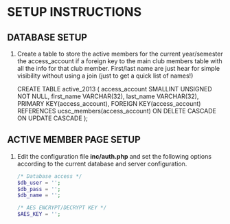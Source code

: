 SETUP INSTRUCTIONS
==================

DATABASE SETUP
--------------

1.  Create a table to store the active members for the current year/semester the access_account
    if a foreign key to the main club members table with all the info for that club member. First/last
    name are just hear for simple visibility without using a join (just to get a quick list of names!)

    CREATE TABLE active_2013
    (
        access_account SMALLINT UNSIGNED NOT NULL,
        first_name VARCHAR(32),
        last_name VARCHAR(32),
        PRIMARY KEY(access_account),
        FOREIGN KEY(access_account) REFERENCES ucsc_members(access_account)
            ON DELETE CASCADE ON UPDATE CASCADE
    );


ACTIVE MEMBER PAGE SETUP
------------------------

1.  Edit the configuration file **inc/auth.php** and set the following options according to the current
    database and server configuration.

    ```php
    /* Database access */
    $db_user = '';
    $db_pass = '';
    $db_name = '';

    /* AES ENCRYPT/DECRYPT KEY */
    $AES_KEY = '';
    ```